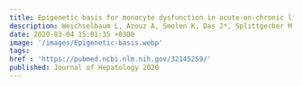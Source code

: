 ```yaml
---
title: Epigenetic basis for monocyte dysfunction in acute-on-chronic liver failure and alcoholic hepatitis
description: Weichselbaum L, Azouz A, Smolen K, Das J*, Splittgerber M, Lepida A, Moreno C, Schreiber J, Serste T, Trepo E, Libert F, Gustot T, Goriely S
date: 2020-03-04 15:01:35 +0300
image: '/images/Epigenetic-basis.webp'
tags: 
href : 'https://pubmed.ncbi.nlm.nih.gov/32145259/'
published: Journal of Hepatology 2020
---
```

